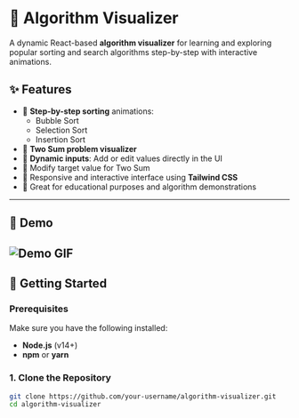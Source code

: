# 🧠 Algorithm Visualizer

A dynamic React-based **algorithm visualizer** for learning and exploring popular sorting and search algorithms step-by-step with interactive animations.

## ✨ Features

- 🔁 **Step-by-step sorting** animations:
  - Bubble Sort
  - Selection Sort
  - Insertion Sort
- 🔎 **Two Sum problem visualizer**
- 🧮 **Dynamic inputs**: Add or edit values directly in the UI
- 🎯 Modify target value for Two Sum
- 📱 Responsive and interactive interface using **Tailwind CSS**
- 🧠 Great for educational purposes and algorithm demonstrations

---

## 📸 Demo 

![Demo GIF](https://res.cloudinary.com/dhlh7av5k/image/upload/v1747041730/1747041549998-ezgif.com-video-to-gif-converter_cwwnty.gif)
---

## 🚀 Getting Started

### Prerequisites

Make sure you have the following installed:

- **Node.js** (v14+)
- **npm** or **yarn**

### 1. Clone the Repository

```bash
git clone https://github.com/your-username/algorithm-visualizer.git
cd algorithm-visualizer